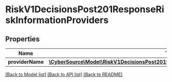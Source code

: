 # RiskV1DecisionsPost201ResponseRiskInformationProviders

## Properties
Name | Type | Description | Notes
------------ | ------------- | ------------- | -------------
**providerName** | [**\CyberSource\Model\RiskV1DecisionsPost201ResponseRiskInformationProvidersProviderName[]**](RiskV1DecisionsPost201ResponseRiskInformationProvidersProviderName.md) |  | [optional] 

[[Back to Model list]](../README.md#documentation-for-models) [[Back to API list]](../README.md#documentation-for-api-endpoints) [[Back to README]](../README.md)


